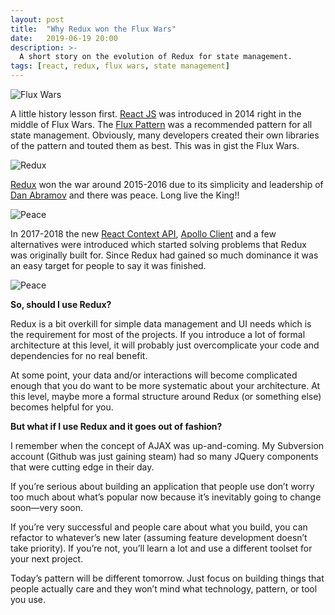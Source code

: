 ```yaml
---
layout: post
title:  "Why Redux won the Flux Wars"
date:   2019-06-19 20:00
description: >-
  A short story on the evolution of Redux for state management.
tags: [react, redux, flux wars, state management]
---
```


![Flux Wars](../../../images/flux.png)

A little history lesson first. [React JS](https://reactjs.org/) was introduced in 2014 right in the middle of Flux Wars. The [Flux Pattern](https://facebook.github.io/flux/docs/overview.html) was a recommended pattern for all state management. Obviously, many developers created their own libraries of the pattern and touted them as best. This was in gist the Flux Wars.

![Redux](../../../images/redux.png)

[Redux](https://redux.js.org/) won the war around 2015-2016 due to its simplicity and leadership of [Dan Abramov](https://egghead.io/courses/getting-started-with-redux) and there was peace. Long live the King!!

![Peace](../../../images/peace.png)

In 2017-2018 the new [React Context API](https://reactjs.org/docs/context.html), [Apollo Client](https://www.apollographql.com/docs/react/) and a few alternatives were introduced which started solving problems that Redux was originally built for. Since Redux had gained so much dominance it was an easy target for people to say it was finished.

![Peace](../../../images/pitchforks.jpg)

**So, should I use Redux?**

Redux is a bit overkill for simple data management and UI needs which is the requirement for most of the projects. If you introduce a lot of formal architecture at this level, it will probably just overcomplicate your code and dependencies for no real benefit.

At some point, your data and/or interactions will become complicated enough that you do want to be more systematic about your architecture. At this level, maybe more a formal structure around Redux (or something else) becomes helpful for you.

**But what if I use Redux and it goes out of fashion?**

I remember when the concept of AJAX was up-and-coming. My Subversion account (Github was just gaining steam) had so many JQuery components that were cutting edge in their day.

If you’re serious about building an application that people use don’t worry too much about what’s popular now because it’s inevitably going to change soon—very soon.

If you’re very successful and people care about what you build, you can refactor to whatever’s new later (assuming feature development doesn’t take priority). If you’re not, you’ll learn a lot and use a different toolset for your next project.

Today’s pattern will be different tomorrow. Just focus on building things that people actually care and they won’t mind what technology, pattern, or tool you use.
